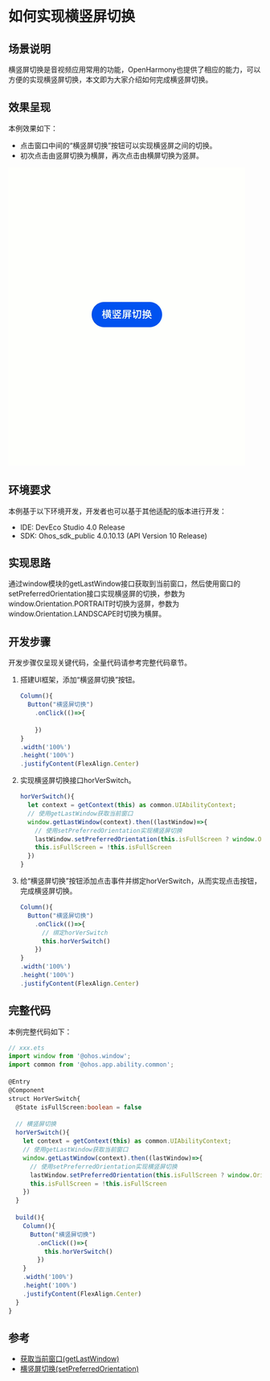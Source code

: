 # 如何实现横竖屏切换

## 场景说明
横竖屏切换是音视频应用常用的功能，OpenHarmony也提供了相应的能力，可以方便的实现横竖屏切换，本文即为大家介绍如何完成横竖屏切换。

## 效果呈现
本例效果如下：
- 点击窗口中间的“横竖屏切换”按钮可以实现横竖屏之间的切换。
- 初次点击由竖屏切换为横屏，再次点击由横屏切换为竖屏。

![horizontal-vertical-switch](figures/horizontal-vertical-switch.gif)

## 环境要求

本例基于以下环境开发，开发者也可以基于其他适配的版本进行开发：

- IDE: DevEco Studio 4.0 Release
- SDK: Ohos_sdk_public 4.0.10.13 (API Version 10 Release)


## 实现思路
通过window模块的getLastWindow接口获取到当前窗口，然后使用窗口的setPreferredOrientation接口实现横竖屏的切换，参数为window.Orientation.PORTRAIT时切换为竖屏，参数为window.Orientation.LANDSCAPE时切换为横屏。

## 开发步骤
开发步骤仅呈现关键代码，全量代码请参考完整代码章节。
1. 搭建UI框架，添加“横竖屏切换”按钮。
    ```ts
    Column(){
      Button("横竖屏切换")
        .onClick(()=>{

        })
    }
    .width('100%')
    .height('100%')
    .justifyContent(FlexAlign.Center)
    ```
2. 实现横竖屏切换接口horVerSwitch。
    ```ts
    horVerSwitch(){
      let context = getContext(this) as common.UIAbilityContext;
      // 使用getLastWindow获取当前窗口
      window.getLastWindow(context).then((lastWindow)=>{
        // 使用setPreferredOrientation实现横竖屏切换
        lastWindow.setPreferredOrientation(this.isFullScreen ? window.Orientation.PORTRAIT : window.Orientation.LANDSCAPE)
        this.isFullScreen = !this.isFullScreen
      })
    }
    ```
3. 给“横竖屏切换”按钮添加点击事件并绑定horVerSwitch，从而实现点击按钮，完成横竖屏切换。
    ```ts
    Column(){
      Button("横竖屏切换")
        .onClick(()=>{
          // 绑定horVerSwitch
          this.horVerSwitch()
        })
    }
    .width('100%')
    .height('100%')
    .justifyContent(FlexAlign.Center)
    ```

## 完整代码
本例完整代码如下：

```ts
// xxx.ets
import window from '@ohos.window';
import common from '@ohos.app.ability.common';

@Entry
@Component
struct HorVerSwitch{
  @State isFullScreen:boolean = false

  // 横竖屏切换
  horVerSwitch(){
    let context = getContext(this) as common.UIAbilityContext;
    // 使用getLastWindow获取当前窗口
    window.getLastWindow(context).then((lastWindow)=>{
      // 使用setPreferredOrientation实现横竖屏切换
      lastWindow.setPreferredOrientation(this.isFullScreen ? window.Orientation.PORTRAIT : window.Orientation.LANDSCAPE)
      this.isFullScreen = !this.isFullScreen
    })
  }

  build(){
    Column(){
      Button("横竖屏切换")
        .onClick(()=>{
          this.horVerSwitch()
        })
    }
    .width('100%')
    .height('100%')
    .justifyContent(FlexAlign.Center)
  }
}
```
## 参考
- [获取当前窗口(getLastWindow)](../application-dev/reference/apis-as/js-apis-window.md)
- [横竖屏切换(setPreferredOrientation)](../application-dev/reference/apis-as/js-apis-window.md)

